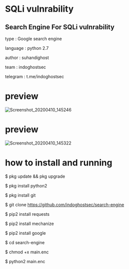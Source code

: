 # SQLi vulnrability
Search Engine For SQLi vulnrability
-----------------------------------
type : Google search engine

language : python 2.7

author : suhandighost

team : indoghostsec

telegram : t.me/indoghostsec

# preview

![Screenshot_20200410_145246](https://user-images.githubusercontent.com/63348744/78973979-273fc900-7b3b-11ea-935a-a342f4af92d5.png)

# preview 

![Screenshot_20200410_145322](https://user-images.githubusercontent.com/63348744/78973992-2c047d00-7b3b-11ea-8345-a7c78c8e652c.png)

# how to install and running

$ pkg update && pkg upgrade

$ pkg install python2

$ pkg install git

$ git clone https://github.com/indoghostsec/search-engine

$ pip2 install requests

$ pip2 install mechanize

$ pip2 install google

$ cd search-engine

$ chmod +x main.enc

$ python2 main.enc

